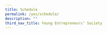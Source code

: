 ```yaml
---
title: Schedule
permalink: /yes/schedule/
description: ""
third_nav_title: Young Entrepreneurs’ Society
---
```

